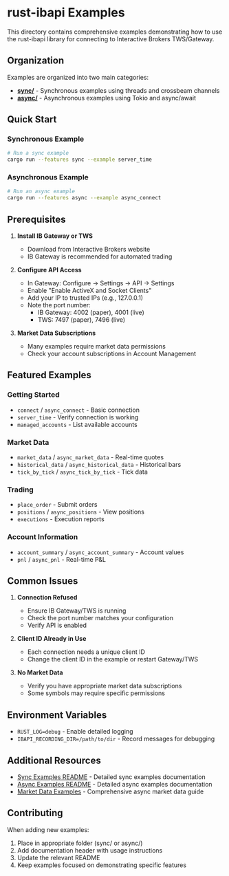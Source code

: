 # rust-ibapi Examples

This directory contains comprehensive examples demonstrating how to use the rust-ibapi library for connecting to Interactive Brokers TWS/Gateway.

## Organization

Examples are organized into two main categories:

- **[sync/](sync/)** - Synchronous examples using threads and crossbeam channels
- **[async/](async/)** - Asynchronous examples using Tokio and async/await

## Quick Start

### Synchronous Example
```bash
# Run a sync example
cargo run --features sync --example server_time
```

### Asynchronous Example
```bash
# Run an async example
cargo run --features async --example async_connect
```

## Prerequisites

1. **Install IB Gateway or TWS**
   - Download from Interactive Brokers website
   - IB Gateway is recommended for automated trading

2. **Configure API Access**
   - In Gateway: Configure → Settings → API → Settings
   - Enable "Enable ActiveX and Socket Clients"
   - Add your IP to trusted IPs (e.g., 127.0.0.1)
   - Note the port number:
     - IB Gateway: 4002 (paper), 4001 (live)
     - TWS: 7497 (paper), 7496 (live)

3. **Market Data Subscriptions**
   - Many examples require market data permissions
   - Check your account subscriptions in Account Management

## Featured Examples

### Getting Started
- `connect` / `async_connect` - Basic connection
- `server_time` - Verify connection is working
- `managed_accounts` - List available accounts

### Market Data
- `market_data` / `async_market_data` - Real-time quotes
- `historical_data` / `async_historical_data` - Historical bars
- `tick_by_tick` / `async_tick_by_tick` - Tick data

### Trading
- `place_order` - Submit orders
- `positions` / `async_positions` - View positions
- `executions` - Execution reports

### Account Information
- `account_summary` / `async_account_summary` - Account values
- `pnl` / `async_pnl` - Real-time P&L

## Common Issues

1. **Connection Refused**
   - Ensure IB Gateway/TWS is running
   - Check the port number matches your configuration
   - Verify API is enabled

2. **Client ID Already in Use**
   - Each connection needs a unique client ID
   - Change the client ID in the example or restart Gateway/TWS

3. **No Market Data**
   - Verify you have appropriate market data subscriptions
   - Some symbols may require specific permissions

## Environment Variables

- `RUST_LOG=debug` - Enable detailed logging
- `IBAPI_RECORDING_DIR=/path/to/dir` - Record messages for debugging

## Additional Resources

- [Sync Examples README](sync/README.md) - Detailed sync examples documentation
- [Async Examples README](async/README.md) - Detailed async examples documentation
- [Market Data Examples](README_ASYNC_MARKET_DATA.md) - Comprehensive async market data guide

## Contributing

When adding new examples:
1. Place in appropriate folder (sync/ or async/)
2. Add documentation header with usage instructions
3. Update the relevant README
4. Keep examples focused on demonstrating specific features